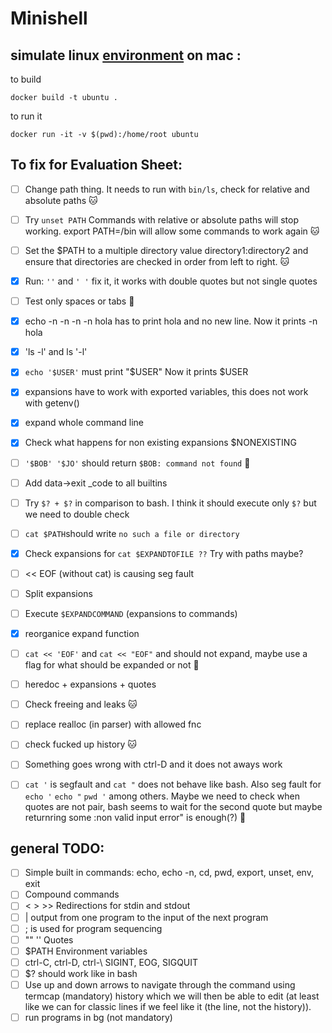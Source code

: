 # Minishell

## simulate linux [environment](https://gist.github.com/CarloCattano/73482a9e846e27165e85dcf32cda91ad) on mac :

to build
```
docker build -t ubuntu .
```

to run it
```
docker run -it -v $(pwd):/home/root ubuntu
```

## To fix for Evaluation Sheet:
- [ ] Change path thing. It needs to run with `bin/ls`, check for relative and absolute paths :cat:
- [ ] Try `unset PATH` Commands with relative or absolute paths will stop working. export PATH=/bin  will allow some commands to work again  :cat:
- [ ] Set the $PATH to a multiple directory value directory1:directory2 and ensure that directories are checked in order from left to right. :cat:
- [x] Run: `''` and  `' '` fix it, it works with double quotes but not single quotes
- [ ] Test only spaces or tabs :face_with_peeking_eye:
- [x] echo -n -n -n -n hola has to print hola and no new line. Now it prints -n hola
- [x] 'ls -l'  and ls '-l'
- [x] `echo '$USER'` must print "$USER"  Now it prints $USER
- [x] expansions have to work with exported variables, this does not work with getenv()
- [x] expand whole command line
- [x] Check what happens for non existing expansions $NONEXISTING
- [ ] `'$BOB' '$JO'` should return `$BOB: command not found` :face_with_peeking_eye:

- [ ] Add data->exit _code to all builtins
- [ ] Try `$? + $?` in comparison to bash. I think it should execute only `$?` but we need to double check
- [ ] `cat $PATH`should write `no such a file or directory`

- [x] Check expansions for `cat $EXPANDTOFILE ??` Try with paths maybe?
- [ ] << EOF (without cat) is causing seg fault
- [ ] Split expansions
- [ ] Execute `$EXPANDCOMMAND` (expansions to commands)
- [x] reorganice expand function
- [ ] `cat << 'EOF'` and `cat << "EOF"`  and should not expand, maybe use a flag for what should be expanded or not :face_with_peeking_eye:
- [ ] heredoc + expansions + quotes
- [ ] Check freeing and leaks :cat:
- [ ] replace realloc (in parser) with allowed fnc
- [ ] check fucked up history :cat:

- [ ] Something goes wrong with ctrl-D and it does not aways work
- [ ] `cat '` is segfault and `cat "` does not behave like bash. Also seg fault for `echo '` `echo "` `pwd '` among others. Maybe we need to check when quotes are not pair, bash seems to wait for the second quote but maybe returnring some :non valid input error" is enough(?) :face_with_peeking_eye:
      
## general TODO:
- [ ] Simple built in commands: echo, echo -n, cd, pwd, export, unset, env, exit
- [ ] Compound commands
- [ ] < > >>  Redirections for stdin and stdout
- [ ] | output from one program to the input of the next program
- [ ] ; is used for program sequencing
- [ ] "" '' Quotes
- [ ] $PATH Environment variables
- [ ] ctrl-C, ctrl-D, ctrl-\  SIGINT, EOG, SIGQUIT
- [ ] $? should work like in bash
- [ ] Use up and down arrows to navigate through the command using termcap (mandatory) history which we will then be able to edit (at least like we can for classic lines if we feel like it (the line, not the history)).
- [ ] run programs in bg (not mandatory)
